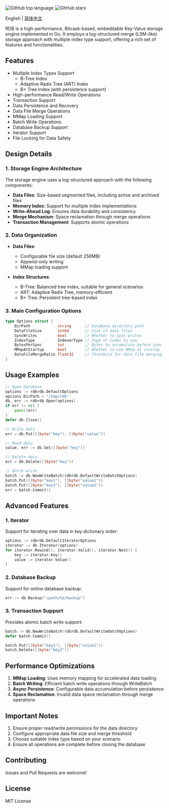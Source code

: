 

![GitHub top language](https://img.shields.io/github/languages/top/youzeliang/rdb) ![GitHub stars](https://img.shields.io/github/stars/youzeliang/rdb)


English | [简体中文](README_CN.md)


RDB is a high-performance, Bitcask-based, embeddable Key-Value storage engine implemented in Go. It employs a log-structured merge (LSM-like) storage approach with multiple index type support, offering a rich set of features and functionalities.

## Features

- Multiple Index Types Support
    - B-Tree Index
    - Adaptive Radix Tree (ART) Index
    - B+ Tree Index (with persistence support)
- High-performance Read/Write Operations
- Transaction Support
- Data Persistence and Recovery
- Data File Merge Operations
- MMap Loading Support
- Batch Write Operations
- Database Backup Support
- Iterator Support
- File Locking for Data Safety

## Design Details

### 1. Storage Engine Architecture

The storage engine uses a log-structured approach with the following components:

- **Data Files**: Size-based segmented files, including active and archived files
- **Memory Index**: Support for multiple index implementations
- **Write-Ahead Log**: Ensures data durability and consistency
- **Merge Mechanism**: Space reclamation through merge operations
- **Transaction Management**: Supports atomic operations

### 2. Data Organization

- **Data Files**:
    - Configurable file size (default 256MB)
    - Append-only writing
    - MMap loading support

- **Index Structures**:
    - B-Tree: Balanced tree index, suitable for general scenarios
    - ART: Adaptive Radix Tree, memory-efficient
    - B+ Tree: Persistent tree-based index

### 3. Main Configuration Options

```go
type Options struct {
    DirPath            string      // Database directory path
    DataFileSize       int64       // Size of data files
    SyncWrites         bool        // Whether to sync writes
    IndexType          IndexerType // Type of index to use
    BytesPerSync       int         // Bytes to accumulate before sync
    MMapAtStartup      bool        // Whether to use MMap at startup
    DataFileMergeRatio float32     // Threshold for data file merging
}
```

## Usage Examples

```go
// Open database
options := rdbrdb.DefaultOptions
options.DirPath = "/tmp/rdb"
db, err := rdbrdb.Open(options)
if err != nil {
    panic(err)
}
defer db.Close()

// Write data
err = db.Put([]byte("key"), []byte("value"))

// Read data
value, err := db.Get([]byte("key"))

// Delete data
err = db.Delete([]byte("key"))

// Batch write
batch := db.NewWriteBatch(rdbrdb.DefaultWriteBatchOptions)
batch.Put([]byte("key1"), []byte("value1"))
batch.Put([]byte("key2"), []byte("value2"))
err = batch.Commit()
```

## Advanced Features

### 1. Iterator

Support for iterating over data in key dictionary order:
```go
options := rdbrdb.DefaultIteratorOptions
iterator := db.Iterator(options)
for iterator.Rewind(); iterator.Valid(); iterator.Next() {
    key := iterator.Key()
    value := iterator.Value()
}
```

### 2. Database Backup

Support for online database backup:
```go
err := db.Backup("/path/to/backup")
```

### 3. Transaction Support

Provides atomic batch write support:
```go
batch := db.NewWriteBatch(rdbrdb.DefaultWriteBatchOptions)
defer batch.Commit()

batch.Put([]byte("key1"), []byte("value1"))
batch.Delete([]byte("key2"))
```

## Performance Optimizations

1. **MMap Loading**: Uses memory mapping for accelerated data loading
2. **Batch Writing**: Efficient batch write operations through WriteBatch
3. **Async Persistence**: Configurable data accumulation before persistence
4. **Space Reclamation**: Invalid data space reclamation through merge operations

## Important Notes

1. Ensure proper read/write permissions for the data directory
2. Configure appropriate data file size and merge threshold
3. Choose suitable index type based on your scenario
4. Ensure all operations are complete before closing the database

## Contributing

Issues and Pull Requests are welcome!

## License

MIT License
